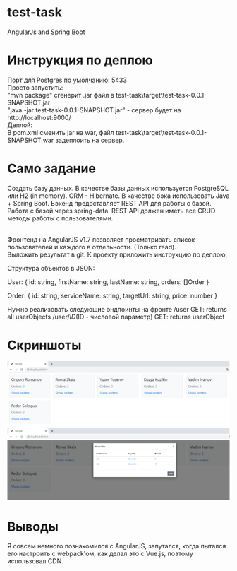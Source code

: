 
# test-task
AngularJs and Spring Boot<br>
# Инструкция по деплою
Порт для Postgres по умолчанию: 5433 \
Просто запустить: <br>
"mvn package" сгенерит .jar файл в test-task\target\test-task-0.0.1-SNAPSHOT.jar <br>
"java -jar test-task-0.0.1-SNAPSHOT.jar" - сервер будет на http://localhost:9000/ \
Деплой: <br>
В pom.xml сменить <packaging>jar</packaging> на war, файл test-task\target\test-task-0.0.1-SNAPSHOT.war задеплоить на сервер.

# Само задание
Создать базу данных. В качестве базы данных используется PostgreSQL или H2 (in memory). ORM - Hibernate. В качестве бэка использовать Java + Spring Boot. Бэкенд предоставляет REST API для работы с базой. Работа с базой через spring-data. REST API должен иметь все CRUD методы работы с пользователями.

<br>Фронтенд на AngularJS v1.7 позволяет просматривать список пользователей и каждого в отдельности. (Только read).
<br>Выложить результат в git. 
К проекту приложить инструкцию по деплою.

Структура объектов в JSON:

User: {
	id: string,
	firstName: string,
	lastName: string,
	orders: []Order
}

Order: {
	id: string,
	serviceName: string,
	targetUrl: string,
	price: number
}

Нужно реализовать следующие эндпоинты  на фронте
/user
	GET: returns all userObjects
/user/$ID ($ID - числовой параметр)
	GET: returns userObject
	
# Скриншоты
![morda 1](morda1.png)
![morda 2](morda2.png)

# Выводы
Я совсем немного познакомился с AngularJS, запутался, когда пытался его настроить с webpack'ом, как делал это с Vue.js, поэтому использовал CDN.
